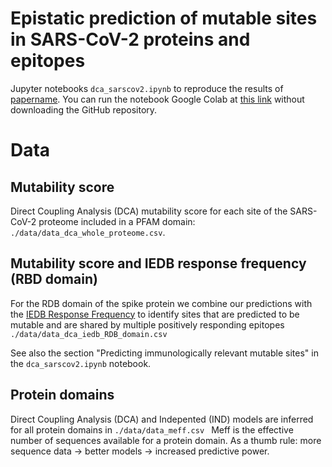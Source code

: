 # Epistatic prediction of mutable sites in SARS-CoV-2 proteins and epitopes

Jupyter notebooks ```dca_sarscov2.ipynb``` to reproduce the results of [papername](link_to_paper).
You can run the notebook Google Colab at [this link](https://colab.research.google.com/github/GiancarloCroce/DCA_SARS-CoV-2/blob/main/dca_sarscov2.ipynb) without downloading the GitHub repository.

# Data

## Mutability score

Direct Coupling Analysis (DCA) mutability score for each site of the SARS-CoV-2 proteome included in a PFAM domain: ```./data/data_dca_whole_proteome.csv```.

## Mutability score and IEDB response frequency (RBD domain)

For the RDB domain of the spike protein we combine our predictions with the [IEDB Response Frequency](https://www.iedb.org/immunomebrowser.php?cookie_id=638356&source_organism=http%3A%2F%2Fpurl.obolibrary.org%2Fobo%2FNCBITaxon_2697049&source_organism_name=SARS-CoV2&source_antigen=http%3A%2F%2Fwww.uniprot.org%2Funiprot%2FP0DTC2&source_antigen_name=Spike+glycoprotein)
to identify sites that are predicted to be mutable and are shared by multiple positively responding epitopes ```./data/data_dca_iedb_RDB_domain.csv ```

See also the section "Predicting immunologically relevant mutable sites" in the ```dca_sarscov2.ipynb``` notebook.

## Protein domains

Direct Coupling Analysis (DCA) and Indepented (IND) models are inferred for all protein domains in ```./data/data_meff.csv ```
Meff is the effective number of sequences available for a protein domain. 
As a thumb rule: more sequence data -> better models -> increased predictive power.

